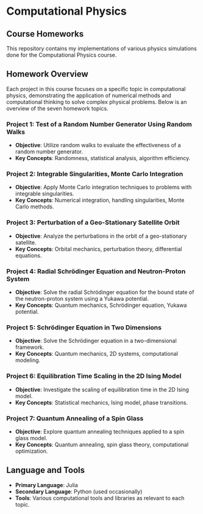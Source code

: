 # Computational Physics

## Course Homeworks
This repository contains my implementations of various physics simulations done for the Computational Physics course.

## Homework Overview
Each project in this course focuses on a specific topic in computational physics, demonstrating the application of numerical methods and computational thinking to solve complex physical problems. Below is an overview of the seven homework topics.

### Project 1: Test of a Random Number Generator Using Random Walks
- **Objective**: Utilize random walks to evaluate the effectiveness of a random number generator.
- **Key Concepts**: Randomness, statistical analysis, algorithm efficiency.

### Project 2: Integrable Singularities, Monte Carlo Integration
- **Objective**: Apply Monte Carlo integration techniques to problems with integrable singularities.
- **Key Concepts**: Numerical integration, handling singularities, Monte Carlo methods.

### Project 3: Perturbation of a Geo-Stationary Satellite Orbit
- **Objective**: Analyze the perturbations in the orbit of a geo-stationary satellite.
- **Key Concepts**: Orbital mechanics, perturbation theory, differential equations.

### Project 4: Radial Schrödinger Equation and Neutron-Proton System
- **Objective**: Solve the radial Schrödinger equation for the bound state of the neutron-proton system using a Yukawa potential.
- **Key Concepts**: Quantum mechanics, Schrödinger equation, Yukawa potential.

### Project 5: Schrödinger Equation in Two Dimensions
- **Objective**: Solve the Schrödinger equation in a two-dimensional framework.
- **Key Concepts**: Quantum mechanics, 2D systems, computational modeling.

### Project 6: Equilibration Time Scaling in the 2D Ising Model
- **Objective**: Investigate the scaling of equilibration time in the 2D Ising model.
- **Key Concepts**: Statistical mechanics, Ising model, phase transitions.

### Project 7: Quantum Annealing of a Spin Glass
- **Objective**: Explore quantum annealing techniques applied to a spin glass model.
- **Key Concepts**: Quantum annealing, spin glass theory, computational optimization.

## Language and Tools
- **Primary Language**: Julia
- **Secondary Language**: Python (used occasionally)
- **Tools**: Various computational tools and libraries as relevant to each topic.
